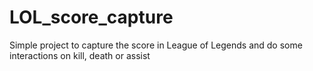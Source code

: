 # LOL_score_capture
Simple project to capture the score in League of Legends and do some interactions on kill, death or assist
